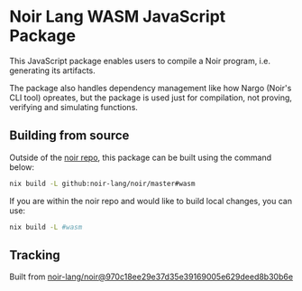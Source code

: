 # Noir Lang WASM JavaScript Package

This JavaScript package enables users to compile a Noir program, i.e. generating its artifacts.

The package also handles dependency management like how Nargo (Noir's CLI tool) opreates, but the package is used just for compilation, not proving, verifying and simulating functions.

## Building from source

Outside of the [noir repo](https://github.com/noir-lang/noir), this package can be built using the command below:

```bash
nix build -L github:noir-lang/noir/master#wasm
```

If you are within the noir repo and would like to build local changes, you can use:

```bash
nix build -L #wasm
```
## Tracking
Built from [noir-lang/noir@970c18ee29e37d35e39169005e629deed8b30b6e](https://github.com/noir-lang/noir/tree/970c18ee29e37d35e39169005e629deed8b30b6e)
